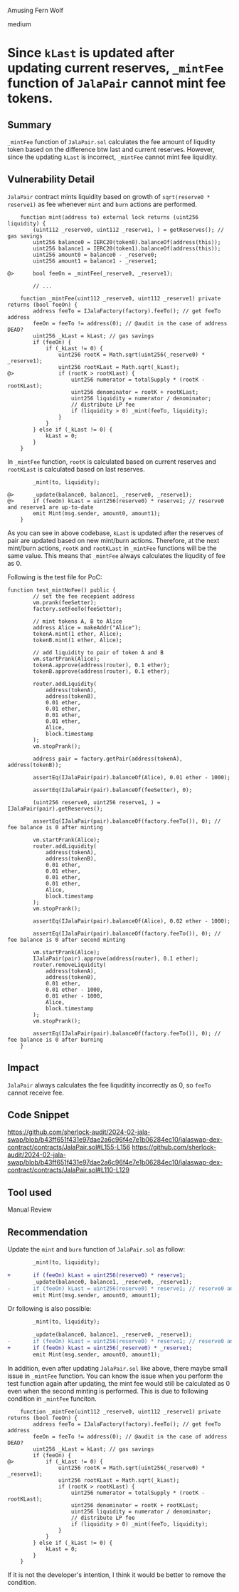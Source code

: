 Amusing Fern Wolf

medium

# Since `kLast` is updated after updating current reserves, `_mintFee` function of `JalaPair` cannot mint fee tokens.

## Summary

`_mintFee` function of `JalaPair.sol` calculates the fee amount of liqudity token based on the difference btw last and current reserves. However, since the updating `kLast` is incorrect, `_mintFee` cannot mint fee liquidity.

## Vulnerability Detail

`JalaPair` contract mints liquidity based on growth of `sqrt(reserve0 * reserve1)` as fee whenever `mint` and `burn` actions are performed.
```solidity
    function mint(address to) external lock returns (uint256 liquidity) {
        (uint112 _reserve0, uint112 _reserve1, ) = getReserves(); // gas savings
        uint256 balance0 = IERC20(token0).balanceOf(address(this));
        uint256 balance1 = IERC20(token1).balanceOf(address(this));
        uint256 amount0 = balance0 - _reserve0;
        uint256 amount1 = balance1 - _reserve1;

@>      bool feeOn = _mintFee(_reserve0, _reserve1);

        // ...
```
```solidity
    function _mintFee(uint112 _reserve0, uint112 _reserve1) private returns (bool feeOn) {
        address feeTo = IJalaFactory(factory).feeTo(); // get feeTo address
        feeOn = feeTo != address(0); // @audit in the case of address DEAD?
        uint256 _kLast = kLast; // gas savings
        if (feeOn) {
            if (_kLast != 0) {
                uint256 rootK = Math.sqrt(uint256(_reserve0) * _reserve1);
                uint256 rootKLast = Math.sqrt(_kLast);
@>              if (rootK > rootKLast) {
                    uint256 numerator = totalSupply * (rootK - rootKLast);
                    uint256 denominator = rootK + rootKLast;
                    uint256 liquidity = numerator / denominator;
                    // distribute LP fee
                    if (liquidity > 0) _mint(feeTo, liquidity);
                }
            }
        } else if (_kLast != 0) {
            kLast = 0;
        }
    }
```
In `_mintFee` function, `rootK` is calculated based on current reserves and `rootKLast` is calculated based on last reserves.
```solidity
        _mint(to, liquidity);

@>      _update(balance0, balance1, _reserve0, _reserve1);
@>      if (feeOn) kLast = uint256(reserve0) * reserve1; // reserve0 and reserve1 are up-to-date
        emit Mint(msg.sender, amount0, amount1);
    }
```
As you can see in above codebase, `kLast` is updated after the reserves of pair are updated based on new mint/burn actions. Therefore, at the next mint/burn actions, `rootK` and `rootKLast` in `_mintFee` functions will be the same value.
This means that `_mintFee` always calculates the liqudity of fee as 0.

Following is the test file for PoC:
```solidity
function test_mintNoFee() public {
        // set the fee recepient address
        vm.prank(feeSetter);
        factory.setFeeTo(feeSetter);

        // mint tokens A, B to Alice
        address Alice = makeAddr("Alice");
        tokenA.mint(1 ether, Alice);
        tokenB.mint(1 ether, Alice);
        
        // add liquidity to pair of token A and B
        vm.startPrank(Alice);
        tokenA.approve(address(router), 0.1 ether);
        tokenB.approve(address(router), 0.1 ether);

        router.addLiquidity(
            address(tokenA),
            address(tokenB),
            0.01 ether,
            0.01 ether,
            0.01 ether,
            0.01 ether,
            Alice,
            block.timestamp
        );
        vm.stopPrank();

        address pair = factory.getPair(address(tokenA), address(tokenB));

        assertEq(IJalaPair(pair).balanceOf(Alice), 0.01 ether - 1000);

        assertEq(IJalaPair(pair).balanceOf(feeSetter), 0);

        (uint256 reserve0, uint256 reserve1, ) = IJalaPair(pair).getReserves();

        assertEq(IJalaPair(pair).balanceOf(factory.feeTo()), 0); // fee balance is 0 after minting

        vm.startPrank(Alice);
        router.addLiquidity(
            address(tokenA),
            address(tokenB),
            0.01 ether,
            0.01 ether,
            0.01 ether,
            0.01 ether,
            Alice,
            block.timestamp
        );
        vm.stopPrank();

        assertEq(IJalaPair(pair).balanceOf(Alice), 0.02 ether - 1000);

        assertEq(IJalaPair(pair).balanceOf(factory.feeTo()), 0); // fee balance is 0 after second minting

        vm.startPrank(Alice);
        IJalaPair(pair).approve(address(router), 0.1 ether);
        router.removeLiquidity(
            address(tokenA),
            address(tokenB),
            0.01 ether,
            0.01 ether - 1000,
            0.01 ether - 1000,
            Alice,
            block.timestamp
        );
        vm.stopPrank();

        assertEq(IJalaPair(pair).balanceOf(factory.feeTo()), 0); // fee balance is 0 after burning
    }
```

## Impact

`JalaPair` always calculates the fee liquditity incorrectly as 0, so `feeTo` cannot receive fee.

## Code Snippet

https://github.com/sherlock-audit/2024-02-jala-swap/blob/b43ff651f431e97dae2a6c96f4e7e1b06284ec10/jalaswap-dex-contract/contracts/JalaPair.sol#L155-L156
https://github.com/sherlock-audit/2024-02-jala-swap/blob/b43ff651f431e97dae2a6c96f4e7e1b06284ec10/jalaswap-dex-contract/contracts/JalaPair.sol#L110-L129

## Tool used

Manual Review

## Recommendation

Update the `mint` and `burn` function of `JalaPair.sol` as follow:
```diff
        _mint(to, liquidity);

+       if (feeOn) kLast = uint256(reserve0) * reserve1;
        _update(balance0, balance1, _reserve0, _reserve1);
-       if (feeOn) kLast = uint256(reserve0) * reserve1; // reserve0 and reserve1 are up-to-date
        emit Mint(msg.sender, amount0, amount1);
```
Or following is also possible:
```diff
        _mint(to, liquidity);

        _update(balance0, balance1, _reserve0, _reserve1);
-       if (feeOn) kLast = uint256(reserve0) * reserve1; // reserve0 and reserve1 are up-to-date
+       if (feeOn) kLast = uint256(_reserve0) * _reserve1;
        emit Mint(msg.sender, amount0, amount1);
```
In addition, even after updating `JalaPair.sol` like above, there maybe small issue in `_mintFee` function.
You can know the issue when you perform the test function again after updating, the mint fee would still be calculated as 0 even when the second minting is performed. This is due to following condition in `_mintFee` funciton.
```solidity
    function _mintFee(uint112 _reserve0, uint112 _reserve1) private returns (bool feeOn) {
        address feeTo = IJalaFactory(factory).feeTo(); // get feeTo address
        feeOn = feeTo != address(0); // @audit in the case of address DEAD?
        uint256 _kLast = kLast; // gas savings
        if (feeOn) {
@>          if (_kLast != 0) {
                uint256 rootK = Math.sqrt(uint256(_reserve0) * _reserve1);
                uint256 rootKLast = Math.sqrt(_kLast);
                if (rootK > rootKLast) {
                    uint256 numerator = totalSupply * (rootK - rootKLast);
                    uint256 denominator = rootK + rootKLast;
                    uint256 liquidity = numerator / denominator;
                    // distribute LP fee
                    if (liquidity > 0) _mint(feeTo, liquidity);
                }
            }
        } else if (_kLast != 0) {
            kLast = 0;
        }
    }
```
If it is not the developer's intention, I think it would be better to remove the condition.
